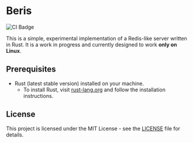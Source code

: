 # Beris

![CI Badge](https://github.com/fbcarpinato/beris/actions/workflows/rust.yml/badge.svg)

This is a simple, experimental implementation of a Redis-like server written in Rust. It is a work in progress and currently designed to work **only on Linux**.

## Prerequisites

- Rust (latest stable version) installed on your machine.
  - To install Rust, visit [rust-lang.org](https://www.rust-lang.org/learn/get-started) and follow the installation instructions.

## License

This project is licensed under the MIT License - see the [LICENSE](LICENSE) file for details.

